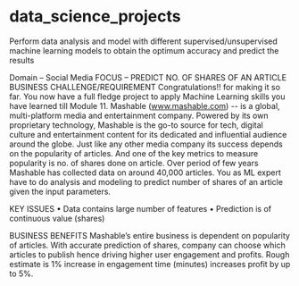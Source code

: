 # data_science_projects
Perform data analysis and model with different supervised/unsupervised machine learning models to obtain the optimum accuracy and predict the results

Domain – Social Media
FOCUS – PREDICT NO. OF SHARES OF AN ARTICLE
BUSINESS CHALLENGE/REQUIREMENT
Congratulations!! for making it so far. You now have a full fledge project to apply Machine Learning skills you have learned till Module 11.
Mashable (www.mashable.com) -- is a global, multi-platform media and entertainment company. Powered by its own proprietary technology, Mashable is the go-to source for tech, digital culture and entertainment content for its dedicated and influential audience around the globe.
Just like any other media company its success depends on the popularity of articles. And one of the key metrics to measure popularity is no. of shares done on article.
Over period of few years Mashable has collected data on around 40,000 articles.
You as ML expert have to do analysis and modeling to predict number of shares of an article given the input parameters.

KEY ISSUES
• Data contains large number of features
• Prediction is of continuous value (shares)

BUSINESS BENEFITS
Mashable’s entire business is dependent on popularity of articles. With accurate prediction of shares, company can choose which articles to publish hence driving higher user engagement and profits. Rough estimate is 1% increase in engagement time (minutes) increases profit by up to 5%.
